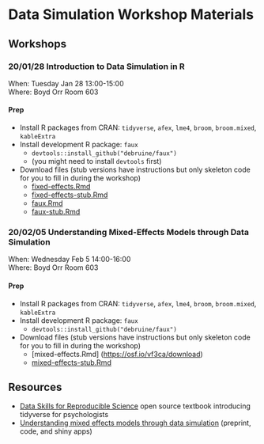 
# Data Simulation Workshop Materials

## Workshops

### 20/01/28 Introduction to Data Simulation in R

When: Tuesday Jan 28 13:00-15:00  
Where: Boyd Orr Room 603

#### Prep

  - Install R packages from CRAN: `tidyverse`, `afex`, `lme4`, `broom`,
    `broom.mixed`, `kableExtra`
  - Install development R package: `faux`
      - `devtools::install_github("debruine/faux")`
      - (you might need to install `devtools` first)
  - Download files (stub versions have instructions but only skeleton
    code for you to fill in during the workshop)
      - [fixed-effects.Rmd](https://osf.io/9xghp/download)
      - [fixed-effects-stub.Rmd](https://osf.io/efqwm/download)
      - [faux.Rmd](https://osf.io/wa58r/download)
      - [faux-stub.Rmd](https://osf.io/xwcpy/download)

### 20/02/05 Understanding Mixed-Effects Models through Data Simulation

When: Wednesday Feb 5 14:00-16:00  
Where: Boyd Orr Room 603

#### Prep

  - Install R packages from CRAN: `tidyverse`, `afex`, `lme4`, `broom`,
    `broom.mixed`, `kableExtra`
  - Install development R package: `faux`
      - `devtools::install_github("debruine/faux")`
  - Download files (stub versions have instructions but only skeleton
    code for you to fill in during the workshop)
      - \[mixed-effects.Rmd\] (<https://osf.io/vf3ca/download>)
      - [mixed-effects-stub.Rmd]()

## Resources

  - [Data Skills for Reproducible
    Science](https://psyteachr.github.io/msc-data-skills/) open source
    textbook introducing tidyverse for psychologists
  - [Understanding mixed effects models through data
    simulation](https://osf.io/3cz2e/) (preprint, code, and shiny apps)

